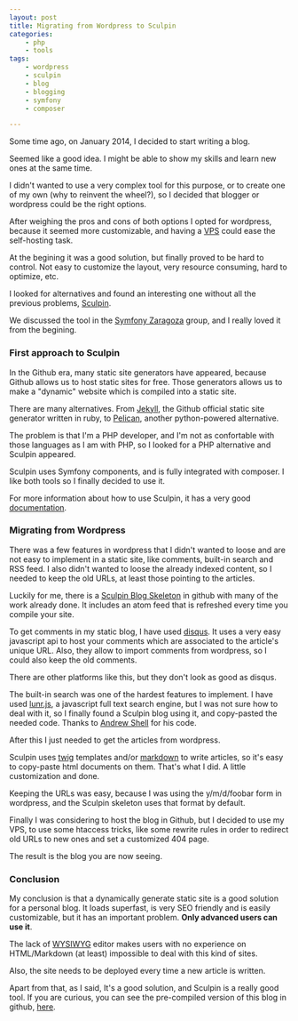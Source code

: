 ```yaml
---
layout: post
title: Migrating from Wordpress to Sculpin
categories:
    - php
    - tools
tags:
    - wordpress
    - sculpin
    - blog
    - blogging
    - symfony
    - composer

---
```


Some time ago, on January 2014, I decided to start writing a blog.

Seemed like a good idea. I might be able to show my skills and learn new ones at the same time.

I didn't wanted to use a very complex tool for this purpose, or to create one of my own (why to reinvent the wheel?), so I decided that blogger or wordpress could be the right options.

After weighing the pros and cons of both options I opted for wordpress, because it seemed more customizable, and having a [VPS](https://en.wikipedia.org/wiki/Virtual_private_server) could ease the self-hosting task.

At the begining it was a good solution, but finally proved to be hard to control. Not easy to customize the layout, very resource consuming, hard to optimize, etc.

I looked for alternatives and found an interesting one without all the previous problems, [Sculpin](https://sculpin.io/).

We discussed the tool in the [Symfony Zaragoza](https://twitter.com/symfony_zgz) group, and I really loved it from the begining.

### First approach to Sculpin

In the Github era, many static site generators have appeared, because Github allows us to host static sites for free. Those generators allows us to make a "dynamic" website which is compiled into a static site.

There are many alternatives. From [Jekyll](https://jekyllrb.com/), the Github official static site generator written in ruby, to [Pelican](http://blog.getpelican.com/), another python-powered alternative.

The problem is that I'm a PHP developer, and I'm not as confortable with those languages as I am with PHP, so I looked for a PHP alternative and Sculpin appeared.

Sculpin uses Symfony components, and is fully integrated with composer. I like both tools so I finally decided to use it.

<span class="text-muted">For more information about how to use Sculpin, it has a very good [documentation](https://sculpin.io/getstarted/).</span>

### Migrating from Wordpress

There was a few features in wordpress that I didn't wanted to loose and are not easy to implement in a static site, like comments, built-in search and RSS feed. I also didn't wanted to loose the already indexed content, so I needed to keep the old URLs, at least those pointing to the articles.

Luckily for me, there is a [Sculpin Blog Skeleton](https://github.com/sculpin/sculpin-blog-skeleton) in github with many of the work already done. It includes an atom feed that is refreshed every time you compile your site.

To get comments in my static blog, I have used [disqus](https://disqus.com/). It uses a very easy javascript api to host your comments which are associated to the article's unique URL. Also, they allow to import comments from wordpress, so I could also keep the old comments.

There are other platforms like this, but they don't look as good as disqus.

The built-in search was one of the hardest features to implement. I have used [lunr.js](http://lunrjs.com/), a javascript full text search engine, but I was not sure how to deal with it, so I finally found a Sculpin blog using it, and copy-pasted the needed code. Thanks to [Andrew Shell](http://blog.andrewshell.com) for his code.

After this I just needed to get the articles from wordpress.

Sculpin uses [twig](http://twig.sensiolabs.org/) templates and/or [markdown](http://es.wikipedia.org/wiki/Markdown) to write articles, so it's easy to copy-paste html documents on them. That's what I did. A little customization and done.

Keeping the URLs was easy, because I was using the y/m/d/foobar form in wordpress, and the Sculpin skeleton uses that format by default.

Finally I was considering to host the blog in Github, but I decided to use my VPS, to use some htaccess tricks, like some rewrite rules in order to redirect old URLs to new ones and set a customized 404 page.

The result is the blog you are now seeing.

### Conclusion

My conclusion is that a dynamically generate static site is a good solution for a personal blog. It loads superfast, is very SEO friendly and is easily customizable, but it has an important problem. **Only advanced users can use it**.

The lack of [WYSIWYG](https://es.wikipedia.org/wiki/WYSIWYG) editor makes users with no experience on HTML/Markdown (at least) impossible to deal with this kind of sites.

Also, the site needs to be deployed every time a new article is written.

Apart from that, as I said, It's a good solution, and Sculpin is a really good tool. If you are curious, you can see the pre-compiled version of this blog in github, [here](https://github.com/acelaya/blog).
